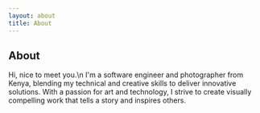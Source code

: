 ```yaml
---
layout: about
title: About
---
```


## About

Hi, nice to meet you.\n
I'm a software engineer and photographer from Kenya, blending my technical and creative skills to deliver innovative solutions. With a passion for art and technology, I strive to create visually compelling work that tells a story and inspires others.
